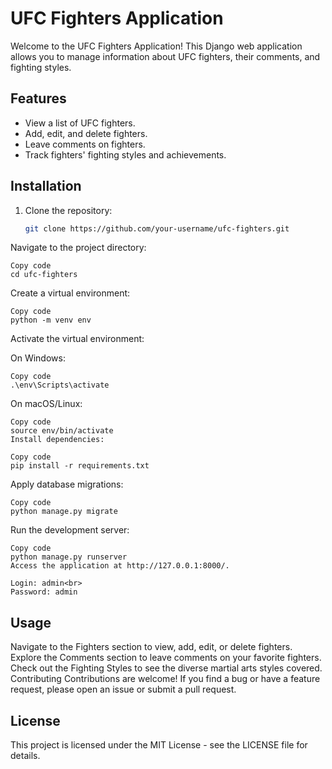# UFC Fighters Application

Welcome to the UFC Fighters Application! This Django web application allows you to manage information about UFC fighters, their comments, and fighting styles.

## Features

- View a list of UFC fighters.
- Add, edit, and delete fighters.
- Leave comments on fighters.
- Track fighters' fighting styles and achievements.

## Installation

1. Clone the repository:

   ```bash
   git clone https://github.com/your-username/ufc-fighters.git
Navigate to the project directory:

```
Copy code
cd ufc-fighters
```

Create a virtual environment:

```
Copy code
python -m venv env
```
Activate the virtual environment:

On Windows:

```
Copy code
.\env\Scripts\activate
```
On macOS/Linux:
```
Copy code
source env/bin/activate
Install dependencies:
```
```
Copy code
pip install -r requirements.txt
```
Apply database migrations:

```
Copy code
python manage.py migrate
```
Run the development server:

```
Copy code
python manage.py runserver
Access the application at http://127.0.0.1:8000/.
```
```
Login: admin<br>
Password: admin
```

## Usage
Navigate to the Fighters section to view, add, edit, or delete fighters.
Explore the Comments section to leave comments on your favorite fighters.
Check out the Fighting Styles to see the diverse martial arts styles covered.
Contributing
Contributions are welcome! If you find a bug or have a feature request, please open an issue or submit a pull request.

## License
This project is licensed under the MIT License - see the LICENSE file for details.
